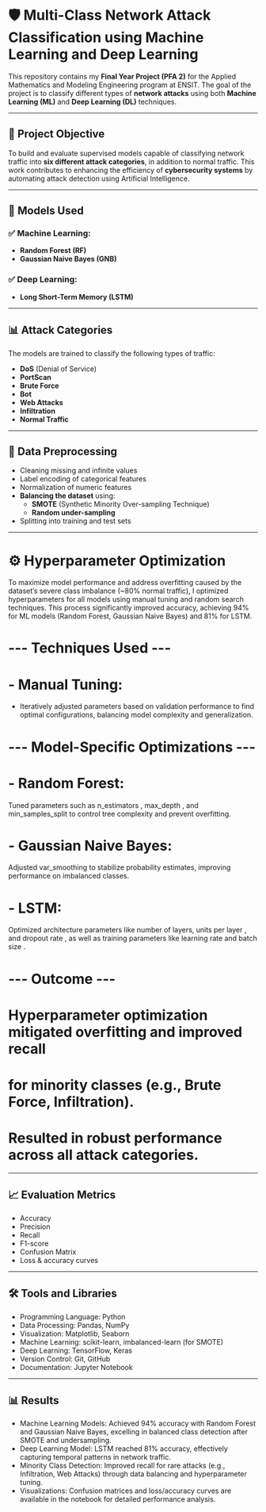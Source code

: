 # 🛡️ Multi-Class Network Attack Classification using Machine Learning and Deep Learning

This repository contains my **Final Year Project (PFA 2)** for the Applied Mathematics and Modeling Engineering program at ENSIT. The goal of the project is to classify different types of **network attacks** using both **Machine Learning (ML)** and **Deep Learning (DL)** techniques.

---

## 🎯 Project Objective

To build and evaluate supervised models capable of classifying network traffic into **six different attack categories**, in addition to normal traffic. This work contributes to enhancing the efficiency of **cybersecurity systems** by automating attack detection using Artificial Intelligence.

---

## 🧠 Models Used

### ✅ Machine Learning:
- **Random Forest (RF)**
- **Gaussian Naive Bayes (GNB)**

### ✅ Deep Learning:
- **Long Short-Term Memory (LSTM)**

---

## 📊 Attack Categories

The models are trained to classify the following types of traffic:

- **DoS** (Denial of Service)
- **PortScan**
- **Brute Force**
- **Bot**
- **Web Attacks**
- **Infiltration**
- **Normal Traffic**

---

## 🧹 Data Preprocessing

- Cleaning missing and infinite values
- Label encoding of categorical features
- Normalization of numeric features
- **Balancing the dataset** using:
  - **SMOTE** (Synthetic Minority Over-sampling Technique)
  - **Random under-sampling**
- Splitting into training and test sets

---
# ⚙️ Hyperparameter Optimization

To maximize model performance and address overfitting caused by the dataset’s severe class imbalance (~80% normal traffic), I optimized hyperparameters for all models using manual tuning and random search techniques. This process significantly improved accuracy, achieving 94% for ML models (Random Forest, Gaussian Naive Bayes) and 81% for LSTM.

# --- Techniques Used ---

# - Manual Tuning:
 - Iteratively adjusted parameters based on validation performance to find optimal configurations, balancing model complexity and generalization.

# --- Model-Specific Optimizations ---

# - Random Forest:
Tuned parameters such as n_estimators , max_depth , and min_samples_split to control tree complexity and prevent overfitting. 

# - Gaussian Naive Bayes:
Adjusted var_smoothing to stabilize probability estimates, improving performance on imbalanced classes.

# - LSTM:
Optimized architecture parameters like number of layers, units per layer , and dropout rate , as well as training parameters like learning rate and batch size .

# --- Outcome ---

# Hyperparameter optimization mitigated overfitting and improved recall
# for minority classes (e.g., Brute Force, Infiltration).
# Resulted in robust performance across all attack categories.
---
## 📈 Evaluation Metrics

- Accuracy
- Precision
- Recall
- F1-score
- Confusion Matrix
- Loss & accuracy curves
---
## 🛠️ Tools and Libraries
- Programming Language: Python
- Data Processing: Pandas, NumPy
- Visualization: Matplotlib, Seaborn
- Machine Learning: scikit-learn, imbalanced-learn (for SMOTE)
- Deep Learning: TensorFlow, Keras
- Version Control: Git, GitHub
- Documentation: Jupyter Notebook
---
##  📊 Results
- Machine Learning Models: Achieved 94% accuracy with Random Forest and Gaussian Naive Bayes, excelling in balanced class detection after SMOTE and undersampling.
- Deep Learning Model: LSTM reached 81% accuracy, effectively capturing temporal patterns in network traffic.
- Minority Class Detection: Improved recall for rare attacks (e.g., Infiltration, Web Attacks) through data balancing and hyperparameter tuning.
- Visualizations: Confusion matrices and loss/accuracy curves are available in the notebook for detailed performance analysis.
